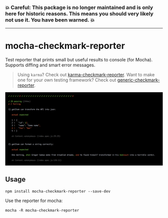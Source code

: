 ### :boom: Careful: This package is no longer maintained and is only here for historic reasons. This means you should very likely not use it. You have been warned. :boom:

---

# mocha-checkmark-reporter

Test reporter that prints small but useful results to console (for Mocha).
Supports diffing and smart error messages.

> Using `karma`? Check out [karma-checkmark-reporter](https://github.com/queicherius/karma-checkmark-reporter). 
Want to make one for your own testing framework? Check out [generic-checkmark-reporter](https://github.com/queicherius/generic-checkmark-reporter).

![](screenshot.png)

## Usage

```
npm install mocha-checkmark-reporter --save-dev
```

Use the reporter for mocha:

```
mocha -R mocha-checkmark-reporter
```
